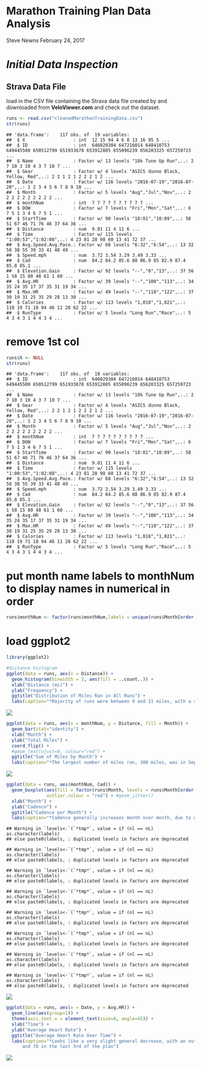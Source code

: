 Marathon Training Plan Data Analysis
================
Steve Newns
February 24, 2017

*Initial Data Inspection*
=========================

Strava Data File
----------------

load in the CSV file containing the Strava data file created by and downloaded from **VeloViewer.com** and check out the dataset.

``` r
runs <- read.csv("cleanedMarathonTrainingData.csv")
str(runs)
```

    ## 'data.frame':    117 obs. of  19 variables:
    ##  $ X                  : int  12 15 94 4 6 8 13 16 95 5 ...
    ##  $ ID                 : int  646029304 647216014 648410753 649445500 650512799 651933678 653912805 655096239 656203325 657259723 ...
    ##  $ Name               : Factor w/ 13 levels "10k Tune Up Run",..: 2 7 10 3 10 4 3 7 10 7 ...
    ##  $ Gear               : Factor w/ 4 levels "ASICS dunno Black, Yellow, Red",..: 2 2 1 2 1 2 2 2 1 2 ...
    ##  $ Date               : Factor w/ 116 levels "2016-07-19","2016-07-20",..: 1 2 3 4 5 6 7 8 9 10 ...
    ##  $ Month              : Factor w/ 5 levels "Aug","Jul","Nov",..: 2 2 2 2 2 2 2 2 2 2 ...
    ##  $ monthNum           : int  7 7 7 7 7 7 7 7 7 7 ...
    ##  $ DOW                : Factor w/ 7 levels "Fri","Mon","Sat",..: 6 7 5 1 3 4 6 7 5 1 ...
    ##  $ StartTime          : Factor w/ 90 levels "10:01","10:09",..: 58 51 67 46 71 76 46 37 64 36 ...
    ##  $ Distance           : num  9.01 11 4 11 6 ...
    ##  $ Time               : Factor w/ 115 levels "1:00:53","1:02:08",..: 4 23 81 28 98 60 13 41 72 37 ...
    ##  $ Avg.Speed.Avg.Pace.: Factor w/ 68 levels "6:32","6:54",..: 13 32 58 38 55 39 33 41 48 49 ...
    ##  $ Speed.mph          : num  3.72 3.54 3.29 3.49 3.33 ...
    ##  $ Cad                : num  84.2 84.2 85.6 88 86.9 85 82.9 87.4 85.8 85.1 ...
    ##  $ Elevation.Gain     : Factor w/ 92 levels "--","0","13",..: 37 56 1 58 15 80 48 61 1 60 ...
    ##  $ Avg.HR             : Factor w/ 39 levels "--","100","113",..: 34 35 24 35 17 37 35 31 19 34 ...
    ##  $ Max.HR             : Factor w/ 49 levels "--","118","122",..: 37 30 19 31 25 35 29 28 13 30 ...
    ##  $ Calories           : Factor w/ 113 levels "1,018","1,021",..: 110 19 71 18 94 46 11 28 62 22 ...
    ##  $ RunType            : Factor w/ 5 levels "Long Run","Race",..: 5 4 3 4 3 1 4 4 3 4 ...

remove 1st col
==============

``` r
runs$X <- NULL
str(runs)
```

    ## 'data.frame':    117 obs. of  18 variables:
    ##  $ ID                 : int  646029304 647216014 648410753 649445500 650512799 651933678 653912805 655096239 656203325 657259723 ...
    ##  $ Name               : Factor w/ 13 levels "10k Tune Up Run",..: 2 7 10 3 10 4 3 7 10 7 ...
    ##  $ Gear               : Factor w/ 4 levels "ASICS dunno Black, Yellow, Red",..: 2 2 1 2 1 2 2 2 1 2 ...
    ##  $ Date               : Factor w/ 116 levels "2016-07-19","2016-07-20",..: 1 2 3 4 5 6 7 8 9 10 ...
    ##  $ Month              : Factor w/ 5 levels "Aug","Jul","Nov",..: 2 2 2 2 2 2 2 2 2 2 ...
    ##  $ monthNum           : int  7 7 7 7 7 7 7 7 7 7 ...
    ##  $ DOW                : Factor w/ 7 levels "Fri","Mon","Sat",..: 6 7 5 1 3 4 6 7 5 1 ...
    ##  $ StartTime          : Factor w/ 90 levels "10:01","10:09",..: 58 51 67 46 71 76 46 37 64 36 ...
    ##  $ Distance           : num  9.01 11 4 11 6 ...
    ##  $ Time               : Factor w/ 115 levels "1:00:53","1:02:08",..: 4 23 81 28 98 60 13 41 72 37 ...
    ##  $ Avg.Speed.Avg.Pace.: Factor w/ 68 levels "6:32","6:54",..: 13 32 58 38 55 39 33 41 48 49 ...
    ##  $ Speed.mph          : num  3.72 3.54 3.29 3.49 3.33 ...
    ##  $ Cad                : num  84.2 84.2 85.6 88 86.9 85 82.9 87.4 85.8 85.1 ...
    ##  $ Elevation.Gain     : Factor w/ 92 levels "--","0","13",..: 37 56 1 58 15 80 48 61 1 60 ...
    ##  $ Avg.HR             : Factor w/ 39 levels "--","100","113",..: 34 35 24 35 17 37 35 31 19 34 ...
    ##  $ Max.HR             : Factor w/ 49 levels "--","118","122",..: 37 30 19 31 25 35 29 28 13 30 ...
    ##  $ Calories           : Factor w/ 113 levels "1,018","1,021",..: 110 19 71 18 94 46 11 28 62 22 ...
    ##  $ RunType            : Factor w/ 5 levels "Long Run","Race",..: 5 4 3 4 3 1 4 4 3 4 ...

put month name labels to monthNum to display names in numerical in order
========================================================================

``` r
runs$monthNum <- factor(runs$monthNum,labels = unique(runs$Month[order(runs$monthNum)]))
```

load ggplot2
============

``` r
library(ggplot2)

#distance histogram
ggplot(data = runs, aes(x = Distance)) + 
  geom_histogram(binwidth = 2, aes(fill = ..count..)) + 
  xlab("Distance (mi)") + 
  ylab("Frequency") + 
  ggtitle("Distribution of Miles Ran in All Runs") + 
  labs(caption="*Majority of runs were between 9 and 11 miles, with a suprisingly low number of runs between 7 and 9 miles")
```

![](R_Analysis_git_files/figure-markdown_github/plotting-1.png)

``` r
ggplot(data = runs, aes(x = monthNum, y = Distance, fill = Month)) + 
  geom_bar(stat="identity") +
  xlab("Month") + 
  ylab("Total Miles") + 
  coord_flip() + 
  #geom_text(vjust=0, colour="red") +
  ggtitle("Sum of Miles by Month") + 
  labs(caption="*The largest number of miles ran, 308 miles, was in September")
```

![](R_Analysis_git_files/figure-markdown_github/miles%20by%20month-1.png)

``` r
ggplot(data = runs, aes(monthNum, Cad)) + 
  geom_boxplot(aes(fill = factor(runs$Month, levels = runs$Month[order(runs$monthNum)], ordered = TRUE)), 
               outlier.colour = "red") + #geom_jitter()
  xlab("Month") + 
  ylab("Cadence") + 
  ggtitle("Cadence per Month") + 
  labs(caption="*Cadence generally increases month over month, due to more workouts, or improved form?")
```

    ## Warning in `levels<-`(`*tmp*`, value = if (nl == nL) as.character(labels)
    ## else paste0(labels, : duplicated levels in factors are deprecated

    ## Warning in `levels<-`(`*tmp*`, value = if (nl == nL) as.character(labels)
    ## else paste0(labels, : duplicated levels in factors are deprecated

    ## Warning in `levels<-`(`*tmp*`, value = if (nl == nL) as.character(labels)
    ## else paste0(labels, : duplicated levels in factors are deprecated

    ## Warning in `levels<-`(`*tmp*`, value = if (nl == nL) as.character(labels)
    ## else paste0(labels, : duplicated levels in factors are deprecated

    ## Warning in `levels<-`(`*tmp*`, value = if (nl == nL) as.character(labels)
    ## else paste0(labels, : duplicated levels in factors are deprecated

    ## Warning in `levels<-`(`*tmp*`, value = if (nl == nL) as.character(labels)
    ## else paste0(labels, : duplicated levels in factors are deprecated

    ## Warning in `levels<-`(`*tmp*`, value = if (nl == nL) as.character(labels)
    ## else paste0(labels, : duplicated levels in factors are deprecated

    ## Warning in `levels<-`(`*tmp*`, value = if (nl == nL) as.character(labels)
    ## else paste0(labels, : duplicated levels in factors are deprecated

![](R_Analysis_git_files/figure-markdown_github/cadence%20by%20month-1.png)

``` r
ggplot(data = runs, aes(x = Date, y = Avg.HR)) + 
  geom_line(aes(group=1)) +
  theme(axis.text.x = element_text(size=0, angle=45)) +
  xlab("Time") + 
  ylab("Average Heart Rate") + 
  ggtitle("Average Heart Rate Over Time") + 
  labs(caption="*Looks like a very slight general decrease, with an outlier of about 100 in the 1st third of the plan
      and 70 in the last 3rd of the plan")
```

![](R_Analysis_git_files/figure-markdown_github/HR%20over%20time-1.png)
